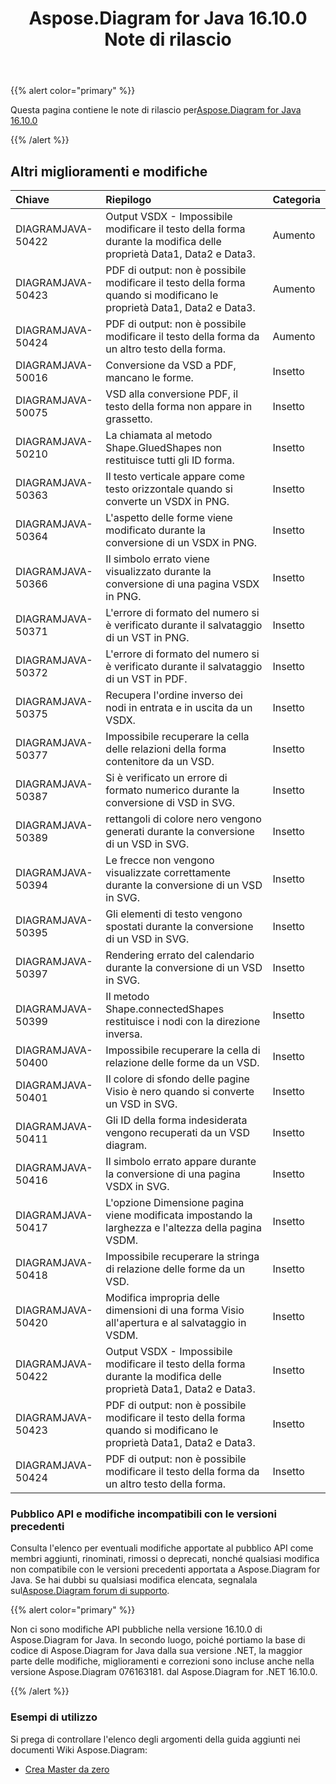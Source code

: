 ﻿---
title: Aspose.Diagram for Java 16.10.0 Note di rilascio
type: docs
weight: 30
url: /it/java/aspose-diagram-for-java-16-10-0-release-notes/
---
{{% alert color="primary" %}} 

 Questa pagina contiene le note di rilascio per[Aspose.Diagram for Java 16.10.0](https://docs.aspose.com/diagram/java/aspose-diagram-for-java-16-10-0-release-notes/)

{{% /alert %}} 
## **Altri miglioramenti e modifiche**

|**Chiave**|**Riepilogo**|**Categoria**|
|:- |:- |:- |
|DIAGRAMJAVA-50422|Output VSDX - Impossibile modificare il testo della forma durante la modifica delle proprietà Data1, Data2 e Data3.|Aumento|
|DIAGRAMJAVA-50423|PDF di output: non è possibile modificare il testo della forma quando si modificano le proprietà Data1, Data2 e Data3.|Aumento|
|DIAGRAMJAVA-50424|PDF di output: non è possibile modificare il testo della forma da un altro testo della forma.|Aumento|
|DIAGRAMJAVA-50016|Conversione da VSD a PDF, mancano le forme.|Insetto|
|DIAGRAMJAVA-50075|VSD alla conversione PDF, il testo della forma non appare in grassetto.|Insetto|
|DIAGRAMJAVA-50210|La chiamata al metodo Shape.GluedShapes non restituisce tutti gli ID forma.|Insetto|
|DIAGRAMJAVA-50363|Il testo verticale appare come testo orizzontale quando si converte un VSDX in PNG.|Insetto|
|DIAGRAMJAVA-50364|L'aspetto delle forme viene modificato durante la conversione di un VSDX in PNG.|Insetto|
|DIAGRAMJAVA-50366|Il simbolo errato viene visualizzato durante la conversione di una pagina VSDX in PNG.|Insetto|
|DIAGRAMJAVA-50371|L'errore di formato del numero si è verificato durante il salvataggio di un VST in PNG.|Insetto|
|DIAGRAMJAVA-50372|L'errore di formato del numero si è verificato durante il salvataggio di un VST in PDF.|Insetto|
|DIAGRAMJAVA-50375|Recupera l'ordine inverso dei nodi in entrata e in uscita da un VSDX.|Insetto|
|DIAGRAMJAVA-50377|Impossibile recuperare la cella delle relazioni della forma contenitore da un VSD.|Insetto|
|DIAGRAMJAVA-50387|Si è verificato un errore di formato numerico durante la conversione di VSD in SVG.|Insetto|
|DIAGRAMJAVA-50389|rettangoli di colore nero vengono generati durante la conversione di un VSD in SVG.|Insetto|
|DIAGRAMJAVA-50394|Le frecce non vengono visualizzate correttamente durante la conversione di un VSD in SVG.|Insetto|
|DIAGRAMJAVA-50395|Gli elementi di testo vengono spostati durante la conversione di un VSD in SVG.|Insetto|
|DIAGRAMJAVA-50397|Rendering errato del calendario durante la conversione di un VSD in SVG.|Insetto|
|DIAGRAMJAVA-50399|Il metodo Shape.connectedShapes restituisce i nodi con la direzione inversa.|Insetto|
|DIAGRAMJAVA-50400|Impossibile recuperare la cella di relazione delle forme da un VSD.|Insetto|
|DIAGRAMJAVA-50401|Il colore di sfondo delle pagine Visio è nero quando si converte un VSD in SVG.|Insetto|
|DIAGRAMJAVA-50411|Gli ID della forma indesiderata vengono recuperati da un VSD diagram.|Insetto|
|DIAGRAMJAVA-50416|Il simbolo errato appare durante la conversione di una pagina VSDX in SVG.|Insetto|
|DIAGRAMJAVA-50417|L'opzione Dimensione pagina viene modificata impostando la larghezza e l'altezza della pagina VSDM.|Insetto|
|DIAGRAMJAVA-50418|Impossibile recuperare la stringa di relazione delle forme da un VSD.|Insetto|
|DIAGRAMJAVA-50420|Modifica impropria delle dimensioni di una forma Visio all'apertura e al salvataggio in VSDM.|Insetto|
|DIAGRAMJAVA-50422|Output VSDX - Impossibile modificare il testo della forma durante la modifica delle proprietà Data1, Data2 e Data3.|Insetto|
|DIAGRAMJAVA-50423|PDF di output: non è possibile modificare il testo della forma quando si modificano le proprietà Data1, Data2 e Data3.|Insetto|
|DIAGRAMJAVA-50424|PDF di output: non è possibile modificare il testo della forma da un altro testo della forma.|Insetto|
### **Pubblico API e modifiche incompatibili con le versioni precedenti**
Consulta l'elenco per eventuali modifiche apportate al pubblico API come membri aggiunti, rinominati, rimossi o deprecati, nonché qualsiasi modifica non compatibile con le versioni precedenti apportata a Aspose.Diagram for Java. Se hai dubbi su qualsiasi modifica elencata, segnalala sul[Aspose.Diagram forum di supporto](https://forum.aspose.com/c/diagram/17).

{{% alert color="primary" %}} 

Non ci sono modifiche API pubbliche nella versione 16.10.0 di Aspose.Diagram for Java. In secondo luogo, poiché portiamo la base di codice di Aspose.Diagram for Java dalla sua versione .NET, la maggior parte delle modifiche, miglioramenti e correzioni sono incluse anche nella versione Aspose.Diagram 076163181. dal Aspose.Diagram for .NET 16.10.0.

{{% /alert %}} 
### **Esempi di utilizzo**
Si prega di controllare l'elenco degli argomenti della guida aggiunti nei documenti Wiki Aspose.Diagram:

- [Crea Master da zero](/diagram/it/java/working-with-masters/#create-master-from-scratch)
